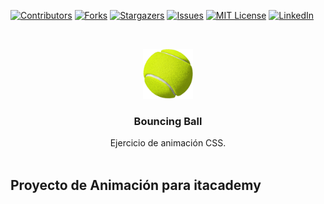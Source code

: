 <!--
*** Thanks for checking out the Best-README-Template. If you have a suggestion
*** that would make this better, please fork the repo and create a pull request
*** or simply open an issue with the tag "enhancement".
*** Thanks again! Now go create something AMAZING! :D
***
***
***
*** To avoid retyping too much info. Do a search and replace for the following:
*** github_username, repo_name, twitter_handle, email, project_title, project_description
-->

<!-- PROJECT SHIELDS -->
<!--
*** I'm using markdown "reference style" links for readability.
*** Reference links are enclosed in brackets [ ] instead of parentheses ( ).
*** See the bottom of this document for the declaration of the reference variables
*** for contributors-url, forks-url, etc. This is an optional, concise syntax you may use.
*** https://www.markdownguide.org/basic-syntax/#reference-style-links
-->

[![Contributors][contributors-shield]][contributors-url]
[![Forks][forks-shield]][forks-url]
[![Stargazers][stars-shield]][stars-url]
[![Issues][issues-shield]][issues-url]
[![MIT License][license-shield]][license-url]
[![LinkedIn][linkedin-shield]][linkedin-url]

<!-- PROJECT LOGO -->
<br />
<p align="center">
  <a href="https://github.com/Y2KWebs/sprint2-animacion-itacademy">
    <img src="./images/bola.png" alt="Logo" width="80" height="80">
  </a>

  <h3 align="center">Bouncing Ball</h3>

  <p align="center">
    Ejercicio de animación CSS.
    <br />
    <a href="https://github.com/Y2KWebs/sprint2-animacion-itacademy"></a>
    <br />

  </p>
</p>

<!-- ABOUT THE PROJECf -->

## Proyecto de Animación para itacademy

[contributors-shield]: https://img.shields.io/github/contributors/Y2KWebs/Sprint2-animacion-itacademy.svg?style=for-the-badge
[contributors-url]: https://github.com/Y2KWebs/sprint2-animacion-itacademy/graphs/contributors
[forks-shield]: https://img.shields.io/github/forks/Y2KWebs/Sprint2-animacion-itacademy.svg?style=for-the-badge
[forks-url]: https://github.com/Y2KWebs/sprint2-animacion-itacademy/network/members
[stars-shield]: https://img.shields.io/github/stars/Y2KWebs/Sprint2-animacion-itacademy.svg?style=for-the-badge
[stars-url]: https://github.com/Y2KWebs/sprint2-animacion-itacademy/stargazers
[issues-shield]: https://img.shields.io/github/issues/Y2KWebs/Sprint2-animacion-itacademy.svg?style=for-the-badge
[issues-url]: https://github.com/Y2KWebs/sprint2-animacion-itacademy/issues
[license-shield]: https://img.shields.io/github/license/Y2KWebs/Sprint2-animacion-itacademy.svg?style=for-the-badge
[license-url]: https://github.com/Y2KWebs/sprint2-animacion-itacademy/blob/master/LICENSE.txt
[linkedin-shield]: https://img.shields.io/badge/-LinkedIn-black.svg?style=for-the-badge&logo=linkedin&colorB=555
[linkedin-url]: https://linkedin.com/in/github_username
[product-screenshot]: ./images/screenshot.png
